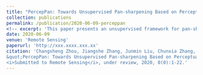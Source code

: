 ```yaml
---
title: "PercepPan: Towards Unsupervised Pan-sharpening Based on Perceptual Loss"
collection: publications
permalink: /publication/2020-06-09-perceppan
<!-- excerpt: 'This paper presents an unsupervised framework for pan-sharpening based on auto-encoder and perceptual loss.' -->
date: 2020-06-09
venue: 'Remote Sensing'
paperurl: 'http://xxx.xxxx.xxx.xx'
citation: 'Changsheng Zhou, Jiangshe Zhang, Junmin Liu, Chunxia Zhang, Rongrong Fei and Shuang Xu.
&quot;PercepPan: Towards Unsupervised Pan-sharpening Based on Perceptual Loss.&quot;
<i>Submitted to Remote Sensing</i>, under review, 2020, 0(0):1-22.'
---
```

<!-- This paper is about the number 3. The number 4 is left for future work. -->
<!--  -->
<!-- [Download paper here](http://academicpages.github.io/files/paper3.pdf) -->
<!--  -->
<!-- Recommended citation: Your Name, You. (2015). "Paper Title Number 3." <i>Journal 1</i>. 1(3). -->
